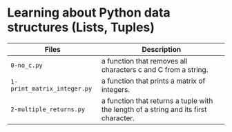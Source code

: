 # Learning about Python data structures (Lists, Tuples)

| Files | Description |
| ----- | ----------- |
| `0-no_c.py` | a function that removes all characters c and C from a string. |
| `1-print_matrix_integer.py` | a function that prints a matrix of integers. |
| `2-multiple_returns.py` | a function that returns a tuple with the length of a string and its first character. |
